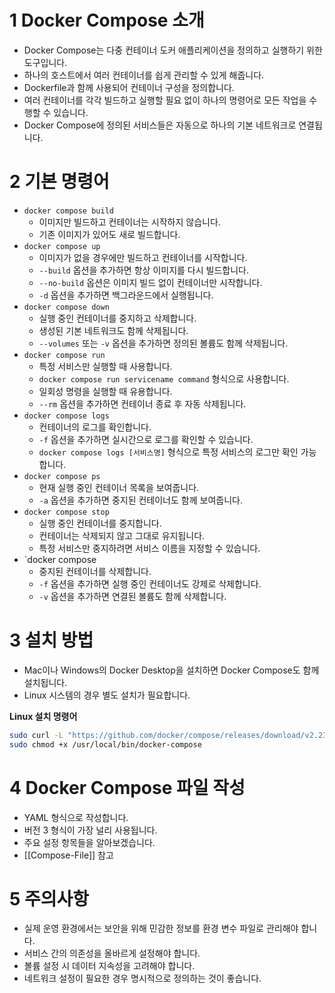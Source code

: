 # 1 Docker Compose 소개

- Docker Compose는 다중 컨테이너 도커 애플리케이션을 정의하고 실행하기 위한 도구입니다.
- 하나의 호스트에서 여러 컨테이너를 쉽게 관리할 수 있게 해줍니다.
- Dockerfile과 함께 사용되어 컨테이너 구성을 정의합니다.
- 여러 컨테이너를 각각 빌드하고 실행할 필요 없이 하나의 명령어로 모든 작업을 수행할 수 있습니다.
- Docker Compose에 정의된 서비스들은 자동으로 하나의 기본 네트워크로 연결됩니다.



# 2 기본 명령어

- `docker compose build`
	- 이미지만 빌드하고 컨테이너는 시작하지 않습니다.
	- 기존 이미지가 있어도 새로 빌드합니다.
- `docker compose up`
	- 이미지가 없을 경우에만 빌드하고 컨테이너를 시작합니다.
	- `--build` 옵션을 추가하면 항상 이미지를 다시 빌드합니다.
	- `--no-build` 옵션은 이미지 빌드 없이 컨테이너만 시작합니다.
	- `-d` 옵션을 추가하면 백그라운드에서 실행됩니다.
- `docker compose down`
	- 실행 중인 컨테이너를 중지하고 삭제합니다.
	- 생성된 기본 네트워크도 함께 삭제됩니다.
	- `--volumes` 또는 `-v` 옵션을 추가하면 정의된 볼륨도 함께 삭제됩니다.
- `docker compose run`
	- 특정 서비스만 실행할 때 사용합니다.
	- `docker compose run servicename command` 형식으로 사용합니다.
	- 일회성 명령을 실행할 때 유용합니다.
	- `--rm` 옵션을 추가하면 컨테이너 종료 후 자동 삭제됩니다.
- `docker compose logs`
	- 컨테이너의 로그를 확인합니다.
	- `-f` 옵션을 추가하면 실시간으로 로그를 확인할 수 있습니다.
	- `docker compose logs [서비스명]` 형식으로 특정 서비스의 로그만 확인 가능합니다.
- `docker compose ps`
	- 현재 실행 중인 컨테이너 목록을 보여줍니다.
	- `-a` 옵션을 추가하면 중지된 컨테이너도 함께 보여줍니다.
- `docker compose stop`
	- 실행 중인 컨테이너를 중지합니다.
	- 컨테이너는 삭제되지 않고 그대로 유지됩니다.
	- 특정 서비스만 중지하려면 서비스 이름을 지정할 수 있습니다.
- `docker compose 
	- 중지된 컨테이너를 삭제합니다.
	- `-f` 옵션을 추가하면 실행 중인 컨테이너도 강제로 삭제합니다.
	- `-v` 옵션을 추가하면 연결된 볼륨도 함께 삭제합니다.



# 3 설치 방법

- Mac이나 Windows의 Docker Desktop을 설치하면 Docker Compose도 함께 설치됩니다.
- Linux 시스템의 경우 별도 설치가 필요합니다.



**Linux 설치 명령어**

```bash
sudo curl -L "https://github.com/docker/compose/releases/download/v2.23.3/docker-compose-$(uname -s)-$(uname -m)" -o /usr/local/bin/docker-compose
sudo chmod +x /usr/local/bin/docker-compose
```



# 4 Docker Compose 파일 작성

- YAML 형식으로 작성합니다.
- 버전 3 형식이 가장 널리 사용됩니다.
- 주요 설정 항목들을 알아보겠습니다.
- [[Compose-File]] 참고



# 5 주의사항

- 실제 운영 환경에서는 보안을 위해 민감한 정보를 환경 변수 파일로 관리해야 합니다.
- 서비스 간의 의존성을 올바르게 설정해야 합니다.
- 볼륨 설정 시 데이터 지속성을 고려해야 합니다.
- 네트워크 설정이 필요한 경우 명시적으로 정의하는 것이 좋습니다.